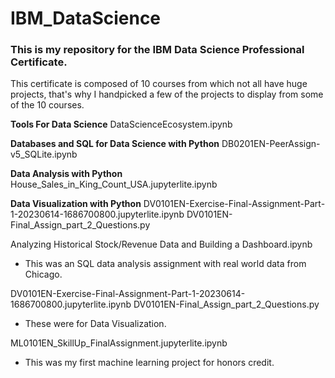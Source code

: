 # IBM_DataScience

### This is my repository for the IBM Data Science Professional Certificate.

This certificate is composed of 10 courses from which not all have huge projects,
that's why I handpicked a few of the projects to display from some of the 10 courses.

**Tools For Data Science**
DataScienceEcosystem.ipynb

**Databases and SQL for Data Science with Python**
DB0201EN-PeerAssign-v5_SQLite.ipynb

**Data Analysis with Python**
House_Sales_in_King_Count_USA.jupyterlite.ipynb

**Data Visualization with Python**
DV0101EN-Exercise-Final-Assignment-Part-1-20230614-1686700800.jupyterlite.ipynb
DV0101EN-Final_Assign_part_2_Questions.py

Analyzing Historical Stock/Revenue Data and Building a Dashboard.ipynb



- This was an SQL data analysis assignment with real world data from Chicago.

DV0101EN-Exercise-Final-Assignment-Part-1-20230614-1686700800.jupyterlite.ipynb
DV0101EN-Final_Assign_part_2_Questions.py
- These were for Data Visualization.

ML0101EN_SkillUp_FinalAssignment.jupyterlite.ipynb
- This was my first machine learning project for honors credit.



  

